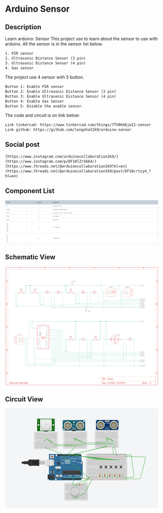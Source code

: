# Arduino Sensor

## Description

Learn arduino: Sensor 
This project use to learn about the sensor to use with arduino. All the sensor is in the sensor list below.
```
1. PIR sensor
2. Ultrasonic Distance Sensor (3 pin)
3. Ultrasonic Distance Sensor (4 pin)
4. Gas sensor
```
The project use 4 sensor with 5 button.
```
Button 1: Enable PIR sensor
Button 2: Enable Ultrasonic Distance Sensor (3 pin)
Button 3: Enable Ultrasonic Distance Sensor (4 pin)
Button 4: Enable Gas Sensor
Button 5: Disable the enable sensor.
```
The code and circuit is on link below:
```
Link tinkercad: https://www.tinkercad.com/things/7TV0646jwI1-sensor
Link github: https://github.com/longnhat2k9/arduino-sensor
```

## Social post
```
[https://www.instagram.com/arduinocollaboration2k9/](https://www.instagram.com/p/DF10lZrS664/)
[https://www.threads.net/@arduinocollaboration2k9?hl=en](https://www.threads.net/@arduinocollaboration2k9/post/DF10crtzy4_?hl=en)
```

## Component List
<img src="component.png">

## Schematic View
<img src="schematic.png">

## Circuit View
<img src="circuit.png">

